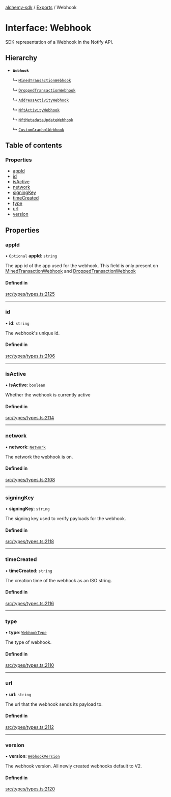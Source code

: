 [alchemy-sdk](../README.md) / [Exports](../modules.md) / Webhook

# Interface: Webhook

SDK representation of a Webhook in the Notify API.

## Hierarchy

- **`Webhook`**

  ↳ [`MinedTransactionWebhook`](MinedTransactionWebhook.md)

  ↳ [`DroppedTransactionWebhook`](DroppedTransactionWebhook.md)

  ↳ [`AddressActivityWebhook`](AddressActivityWebhook.md)

  ↳ [`NftActivityWebhook`](NftActivityWebhook.md)

  ↳ [`NftMetadataUpdateWebhook`](NftMetadataUpdateWebhook.md)

  ↳ [`CustomGraphqlWebhook`](CustomGraphqlWebhook.md)

## Table of contents

### Properties

- [appId](Webhook.md#appid)
- [id](Webhook.md#id)
- [isActive](Webhook.md#isactive)
- [network](Webhook.md#network)
- [signingKey](Webhook.md#signingkey)
- [timeCreated](Webhook.md#timecreated)
- [type](Webhook.md#type)
- [url](Webhook.md#url)
- [version](Webhook.md#version)

## Properties

### appId

• `Optional` **appId**: `string`

The app id of the app used for the webhook. This field is only present on
[MinedTransactionWebhook](MinedTransactionWebhook.md) and [DroppedTransactionWebhook](DroppedTransactionWebhook.md)

#### Defined in

[src/types/types.ts:2125](https://github.com/alchemyplatform/alchemy-sdk-js/blob/c9dbbf0/src/types/types.ts#L2125)

___

### id

• **id**: `string`

The webhook's unique id.

#### Defined in

[src/types/types.ts:2106](https://github.com/alchemyplatform/alchemy-sdk-js/blob/c9dbbf0/src/types/types.ts#L2106)

___

### isActive

• **isActive**: `boolean`

Whether the webhook is currently active

#### Defined in

[src/types/types.ts:2114](https://github.com/alchemyplatform/alchemy-sdk-js/blob/c9dbbf0/src/types/types.ts#L2114)

___

### network

• **network**: [`Network`](../enums/Network.md)

The network the webhook is on.

#### Defined in

[src/types/types.ts:2108](https://github.com/alchemyplatform/alchemy-sdk-js/blob/c9dbbf0/src/types/types.ts#L2108)

___

### signingKey

• **signingKey**: `string`

The signing key used to verify payloads for the webhook.

#### Defined in

[src/types/types.ts:2118](https://github.com/alchemyplatform/alchemy-sdk-js/blob/c9dbbf0/src/types/types.ts#L2118)

___

### timeCreated

• **timeCreated**: `string`

The creation time of the webhook as an ISO string.

#### Defined in

[src/types/types.ts:2116](https://github.com/alchemyplatform/alchemy-sdk-js/blob/c9dbbf0/src/types/types.ts#L2116)

___

### type

• **type**: [`WebhookType`](../enums/WebhookType.md)

The type of webhook.

#### Defined in

[src/types/types.ts:2110](https://github.com/alchemyplatform/alchemy-sdk-js/blob/c9dbbf0/src/types/types.ts#L2110)

___

### url

• **url**: `string`

The url that the webhook sends its payload to.

#### Defined in

[src/types/types.ts:2112](https://github.com/alchemyplatform/alchemy-sdk-js/blob/c9dbbf0/src/types/types.ts#L2112)

___

### version

• **version**: [`WebhookVersion`](../enums/WebhookVersion.md)

The webhook version. All newly created webhooks default to V2.

#### Defined in

[src/types/types.ts:2120](https://github.com/alchemyplatform/alchemy-sdk-js/blob/c9dbbf0/src/types/types.ts#L2120)
